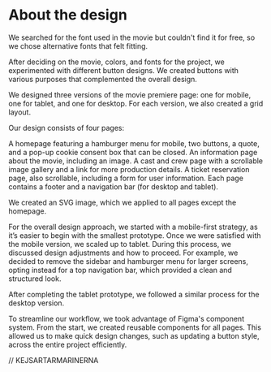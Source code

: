 # About the design
 
We searched for the font used in the movie but couldn't find it for free, so we chose alternative fonts that felt fitting.

After deciding on the movie, colors, and fonts for the project, we experimented with different button designs. We created buttons with various purposes that complemented the overall design.

We designed three versions of the movie premiere page: one for mobile, one for tablet, and one for desktop. For each version, we also created a grid layout.

Our design consists of four pages:

A homepage featuring a hamburger menu for mobile, two buttons, a quote, and a pop-up cookie consent box that can be closed.
An information page about the movie, including an image.
A cast and crew page with a scrollable image gallery and a link for more production details.
A ticket reservation page, also scrollable, including a form for user information.
Each page contains a footer and a navigation bar (for desktop and tablet).

We created an SVG image, which we applied to all pages except the homepage.

For the overall design approach, we started with a mobile-first strategy, as it’s easier to begin with the smallest prototype. Once we were satisfied with the mobile version, we scaled up to tablet. During this process, we discussed design adjustments and how to proceed. For example, we decided to remove the sidebar and hamburger menu for larger screens, opting instead for a top navigation bar, which provided a clean and structured look.

After completing the tablet prototype, we followed a similar process for the desktop version.

To streamline our workflow, we took advantage of Figma's component system. From the start, we created reusable components for all pages. This allowed us to make quick design changes, such as updating a button style, across the entire project efficiently.

// KEJSARTARMARINERNA